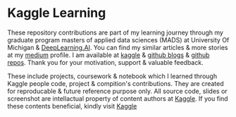 # Kaggle Learning

These repository contributions are part of my learning journey through my graduate program masters of applied data sciences (MADS) at University Of Michigan & [DeepLearning.AI]. You can find my similar articles & more stories at my [medium] profile. I am available at [kaggle] & [github blogs] & [github repos]. Thank you for your motivation, support & valuable feedback.  
  
These include projects, coursework & notebook which I learned through Kaggle people code, project & compition's contributions. They are created for reproducable & future reference purpose only. All source code, slides or screenshot are intellactual property of content authors at [Kaggle]. If you find these contents beneficial, kindly visit [Kaggle]




[DeepLearning.AI]: https://www.deeplearning.ai
[DeepLearning.AI Subscription]: https://www.deeplearning.ai
[medium]: https://medium.com/@kamig4u
[kaggle]: https://www.kaggle.com/kakamana
[github blogs]: https://kakamana.github.io
[github repos]: https://github.com/kakamana



